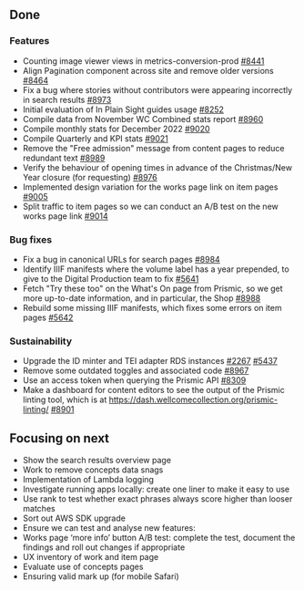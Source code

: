 ## Done

### Features
- Counting image viewer views in metrics-conversion-prod [#8441](https://github.com/wellcomecollection/wellcomecollection.org/issues/8441)
- Align Pagination component across site and remove older versions [#8464](https://github.com/wellcomecollection/wellcomecollection.org/issues/8464)
- Fix a bug where stories without contributors were appearing incorrectly in search results [#8973](https://github.com/wellcomecollection/wellcomecollection.org/issues/8973)
- Initial evaluation of In Plain Sight guides usage [#8252](https://github.com/wellcomecollection/wellcomecollection.org/issues/8252)
- Compile data from November WC Combined stats report [#8960](https://github.com/wellcomecollection/wellcomecollection.org/issues/8960)
- Compile monthly stats for December 2022 [#9020](https://github.com/wellcomecollection/wellcomecollection.org/issues/9020)
- Compile Quarterly and KPI stats [#9021](https://github.com/wellcomecollection/wellcomecollection.org/issues/9021)
- Remove the "Free admission" message from content pages to reduce redundant text [#8989](https://github.com/wellcomecollection/wellcomecollection.org/issues/8989)
- Verify the behaviour of opening times in advance of the Christmas/New Year closure (for requesting) [#8976](https://github.com/wellcomecollection/wellcomecollection.org/issues/8976)
- Implemented design variation for the works page link on item pages [#9005](https://github.com/wellcomecollection/wellcomecollection.org/pull/9005)
- Split traffic to item pages so we can conduct an A/B test on the new works page link [#9014](https://github.com/wellcomecollection/wellcomecollection.org/pull/9014)


### Bug fixes
- Fix a bug in canonical URLs for search pages [#8984](https://github.com/wellcomecollection/wellcomecollection.org/pull/8984)
- Identify IIIF manifests where the volume label has a year prepended, to give to the Digital Production team to fix [#5641](https://github.com/wellcomecollection/platform/issues/5641)
- Fetch "Try these too" on the What's On page from Prismic, so we get more up-to-date information, and in particular, the Shop [#8988](https://github.com/wellcomecollection/wellcomecollection.org/pull/8988)
- Rebuild some missing IIIF manifests, which fixes some errors on item pages [#5642](https://github.com/wellcomecollection/platform/issues/5642)


### Sustainability
- Upgrade the ID minter and TEI adapter RDS instances [#2267](https://github.com/wellcomecollection/catalogue-pipeline/issues/2267) [#5437](https://github.com/wellcomecollection/platform/issues/5437)
- Remove some outdated toggles and associated code [#8967](https://github.com/wellcomecollection/wellcomecollection.org/issues/8967) 
- Use an access token when querying the Prismic API [#8309](https://github.com/wellcomecollection/wellcomecollection.org/issues/8309)
- Make a dashboard for content editors to see the output of the Prismic linting tool, which is at https://dash.wellcomecollection.org/prismic-linting/ [#8901](https://github.com/wellcomecollection/wellcomecollection.org/issues/8901)


## Focusing on next
- Show the search results overview page
- Work to remove concepts data snags
- Implementation of Lambda logging
- Investigate running apps locally: create one liner to make it easy to use
- Use rank to test whether exact phrases always score higher than looser matches
- Sort out AWS SDK upgrade
- Ensure we can test and analyse new features:
- Works page ‘more info’ button A/B test: complete the test, document the findings and roll out changes if appropriate
- UX inventory of work and item page
- Evaluate use of concepts pages
- Ensuring valid mark up (for mobile Safari)

